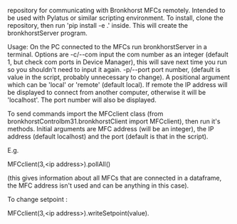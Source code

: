 repository for communicating with Bronkhorst MFCs remotely. Intended to be used with Pylatus or similar scripting environment. To install, clone the repository, then run 'pip install -e .' inside. This will create the bronkhorstServer program.

Usage: On the PC connected to the MFCs run bronkhorstServer in a terminal. Options are -c/--com input the com number as an integer (default 1, but check com ports in Device Manager), this will save next time you run so you shouldn't need to input it again. -p/--port port number, (default is value in the script, probably unnecessary to change). A positional argument which can be 'local' or 'remote' (default local). If remote the IP address will be displayed to connect from another computer, otherwise it will be 'localhost'. The port number will also be displayed.

To send commands import the MFCclient class (from bronkhorstControlbm31.bronkhorstClient import MFCclient), then run it's methods. Initial arguments are MFC address (will be an integer), the IP address (default localhost) and the port (default is that in the script). 

E.g.

MFCclient(3,\<ip address\>).pollAll() 

(this gives information about all MFCs that are connected in a dataframe, the MFC address isn't used and can be anything in this case). 

To change setpoint :

MFCclient(3,\<ip address\>).writeSetpoint(value).
